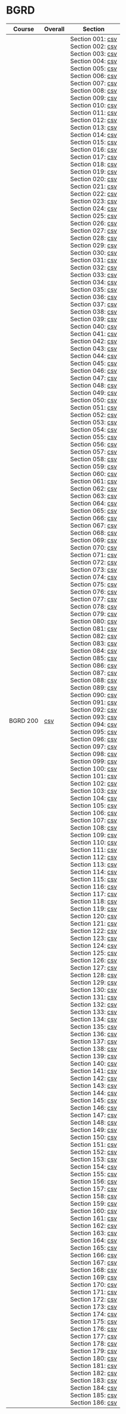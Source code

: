 # BGRD

| Course | Overall | Section |
| ------ | ------- | ------- |
| BGRD 200 | [csv](https://github.com/UCSD-Historical-Enrollment-Data/2024Spring/blob/main/overall/BGRD%20200.csv) | Section 001: [csv](https://github.com/UCSD-Historical-Enrollment-Data/2024Spring/blob/main/section/BGRD%20200_001.csv)<br>Section 002: [csv](https://github.com/UCSD-Historical-Enrollment-Data/2024Spring/blob/main/section/BGRD%20200_002.csv)<br>Section 003: [csv](https://github.com/UCSD-Historical-Enrollment-Data/2024Spring/blob/main/section/BGRD%20200_003.csv)<br>Section 004: [csv](https://github.com/UCSD-Historical-Enrollment-Data/2024Spring/blob/main/section/BGRD%20200_004.csv)<br>Section 005: [csv](https://github.com/UCSD-Historical-Enrollment-Data/2024Spring/blob/main/section/BGRD%20200_005.csv)<br>Section 006: [csv](https://github.com/UCSD-Historical-Enrollment-Data/2024Spring/blob/main/section/BGRD%20200_006.csv)<br>Section 007: [csv](https://github.com/UCSD-Historical-Enrollment-Data/2024Spring/blob/main/section/BGRD%20200_007.csv)<br>Section 008: [csv](https://github.com/UCSD-Historical-Enrollment-Data/2024Spring/blob/main/section/BGRD%20200_008.csv)<br>Section 009: [csv](https://github.com/UCSD-Historical-Enrollment-Data/2024Spring/blob/main/section/BGRD%20200_009.csv)<br>Section 010: [csv](https://github.com/UCSD-Historical-Enrollment-Data/2024Spring/blob/main/section/BGRD%20200_010.csv)<br>Section 011: [csv](https://github.com/UCSD-Historical-Enrollment-Data/2024Spring/blob/main/section/BGRD%20200_011.csv)<br>Section 012: [csv](https://github.com/UCSD-Historical-Enrollment-Data/2024Spring/blob/main/section/BGRD%20200_012.csv)<br>Section 013: [csv](https://github.com/UCSD-Historical-Enrollment-Data/2024Spring/blob/main/section/BGRD%20200_013.csv)<br>Section 014: [csv](https://github.com/UCSD-Historical-Enrollment-Data/2024Spring/blob/main/section/BGRD%20200_014.csv)<br>Section 015: [csv](https://github.com/UCSD-Historical-Enrollment-Data/2024Spring/blob/main/section/BGRD%20200_015.csv)<br>Section 016: [csv](https://github.com/UCSD-Historical-Enrollment-Data/2024Spring/blob/main/section/BGRD%20200_016.csv)<br>Section 017: [csv](https://github.com/UCSD-Historical-Enrollment-Data/2024Spring/blob/main/section/BGRD%20200_017.csv)<br>Section 018: [csv](https://github.com/UCSD-Historical-Enrollment-Data/2024Spring/blob/main/section/BGRD%20200_018.csv)<br>Section 019: [csv](https://github.com/UCSD-Historical-Enrollment-Data/2024Spring/blob/main/section/BGRD%20200_019.csv)<br>Section 020: [csv](https://github.com/UCSD-Historical-Enrollment-Data/2024Spring/blob/main/section/BGRD%20200_020.csv)<br>Section 021: [csv](https://github.com/UCSD-Historical-Enrollment-Data/2024Spring/blob/main/section/BGRD%20200_021.csv)<br>Section 022: [csv](https://github.com/UCSD-Historical-Enrollment-Data/2024Spring/blob/main/section/BGRD%20200_022.csv)<br>Section 023: [csv](https://github.com/UCSD-Historical-Enrollment-Data/2024Spring/blob/main/section/BGRD%20200_023.csv)<br>Section 024: [csv](https://github.com/UCSD-Historical-Enrollment-Data/2024Spring/blob/main/section/BGRD%20200_024.csv)<br>Section 025: [csv](https://github.com/UCSD-Historical-Enrollment-Data/2024Spring/blob/main/section/BGRD%20200_025.csv)<br>Section 026: [csv](https://github.com/UCSD-Historical-Enrollment-Data/2024Spring/blob/main/section/BGRD%20200_026.csv)<br>Section 027: [csv](https://github.com/UCSD-Historical-Enrollment-Data/2024Spring/blob/main/section/BGRD%20200_027.csv)<br>Section 028: [csv](https://github.com/UCSD-Historical-Enrollment-Data/2024Spring/blob/main/section/BGRD%20200_028.csv)<br>Section 029: [csv](https://github.com/UCSD-Historical-Enrollment-Data/2024Spring/blob/main/section/BGRD%20200_029.csv)<br>Section 030: [csv](https://github.com/UCSD-Historical-Enrollment-Data/2024Spring/blob/main/section/BGRD%20200_030.csv)<br>Section 031: [csv](https://github.com/UCSD-Historical-Enrollment-Data/2024Spring/blob/main/section/BGRD%20200_031.csv)<br>Section 032: [csv](https://github.com/UCSD-Historical-Enrollment-Data/2024Spring/blob/main/section/BGRD%20200_032.csv)<br>Section 033: [csv](https://github.com/UCSD-Historical-Enrollment-Data/2024Spring/blob/main/section/BGRD%20200_033.csv)<br>Section 034: [csv](https://github.com/UCSD-Historical-Enrollment-Data/2024Spring/blob/main/section/BGRD%20200_034.csv)<br>Section 035: [csv](https://github.com/UCSD-Historical-Enrollment-Data/2024Spring/blob/main/section/BGRD%20200_035.csv)<br>Section 036: [csv](https://github.com/UCSD-Historical-Enrollment-Data/2024Spring/blob/main/section/BGRD%20200_036.csv)<br>Section 037: [csv](https://github.com/UCSD-Historical-Enrollment-Data/2024Spring/blob/main/section/BGRD%20200_037.csv)<br>Section 038: [csv](https://github.com/UCSD-Historical-Enrollment-Data/2024Spring/blob/main/section/BGRD%20200_038.csv)<br>Section 039: [csv](https://github.com/UCSD-Historical-Enrollment-Data/2024Spring/blob/main/section/BGRD%20200_039.csv)<br>Section 040: [csv](https://github.com/UCSD-Historical-Enrollment-Data/2024Spring/blob/main/section/BGRD%20200_040.csv)<br>Section 041: [csv](https://github.com/UCSD-Historical-Enrollment-Data/2024Spring/blob/main/section/BGRD%20200_041.csv)<br>Section 042: [csv](https://github.com/UCSD-Historical-Enrollment-Data/2024Spring/blob/main/section/BGRD%20200_042.csv)<br>Section 043: [csv](https://github.com/UCSD-Historical-Enrollment-Data/2024Spring/blob/main/section/BGRD%20200_043.csv)<br>Section 044: [csv](https://github.com/UCSD-Historical-Enrollment-Data/2024Spring/blob/main/section/BGRD%20200_044.csv)<br>Section 045: [csv](https://github.com/UCSD-Historical-Enrollment-Data/2024Spring/blob/main/section/BGRD%20200_045.csv)<br>Section 046: [csv](https://github.com/UCSD-Historical-Enrollment-Data/2024Spring/blob/main/section/BGRD%20200_046.csv)<br>Section 047: [csv](https://github.com/UCSD-Historical-Enrollment-Data/2024Spring/blob/main/section/BGRD%20200_047.csv)<br>Section 048: [csv](https://github.com/UCSD-Historical-Enrollment-Data/2024Spring/blob/main/section/BGRD%20200_048.csv)<br>Section 049: [csv](https://github.com/UCSD-Historical-Enrollment-Data/2024Spring/blob/main/section/BGRD%20200_049.csv)<br>Section 050: [csv](https://github.com/UCSD-Historical-Enrollment-Data/2024Spring/blob/main/section/BGRD%20200_050.csv)<br>Section 051: [csv](https://github.com/UCSD-Historical-Enrollment-Data/2024Spring/blob/main/section/BGRD%20200_051.csv)<br>Section 052: [csv](https://github.com/UCSD-Historical-Enrollment-Data/2024Spring/blob/main/section/BGRD%20200_052.csv)<br>Section 053: [csv](https://github.com/UCSD-Historical-Enrollment-Data/2024Spring/blob/main/section/BGRD%20200_053.csv)<br>Section 054: [csv](https://github.com/UCSD-Historical-Enrollment-Data/2024Spring/blob/main/section/BGRD%20200_054.csv)<br>Section 055: [csv](https://github.com/UCSD-Historical-Enrollment-Data/2024Spring/blob/main/section/BGRD%20200_055.csv)<br>Section 056: [csv](https://github.com/UCSD-Historical-Enrollment-Data/2024Spring/blob/main/section/BGRD%20200_056.csv)<br>Section 057: [csv](https://github.com/UCSD-Historical-Enrollment-Data/2024Spring/blob/main/section/BGRD%20200_057.csv)<br>Section 058: [csv](https://github.com/UCSD-Historical-Enrollment-Data/2024Spring/blob/main/section/BGRD%20200_058.csv)<br>Section 059: [csv](https://github.com/UCSD-Historical-Enrollment-Data/2024Spring/blob/main/section/BGRD%20200_059.csv)<br>Section 060: [csv](https://github.com/UCSD-Historical-Enrollment-Data/2024Spring/blob/main/section/BGRD%20200_060.csv)<br>Section 061: [csv](https://github.com/UCSD-Historical-Enrollment-Data/2024Spring/blob/main/section/BGRD%20200_061.csv)<br>Section 062: [csv](https://github.com/UCSD-Historical-Enrollment-Data/2024Spring/blob/main/section/BGRD%20200_062.csv)<br>Section 063: [csv](https://github.com/UCSD-Historical-Enrollment-Data/2024Spring/blob/main/section/BGRD%20200_063.csv)<br>Section 064: [csv](https://github.com/UCSD-Historical-Enrollment-Data/2024Spring/blob/main/section/BGRD%20200_064.csv)<br>Section 065: [csv](https://github.com/UCSD-Historical-Enrollment-Data/2024Spring/blob/main/section/BGRD%20200_065.csv)<br>Section 066: [csv](https://github.com/UCSD-Historical-Enrollment-Data/2024Spring/blob/main/section/BGRD%20200_066.csv)<br>Section 067: [csv](https://github.com/UCSD-Historical-Enrollment-Data/2024Spring/blob/main/section/BGRD%20200_067.csv)<br>Section 068: [csv](https://github.com/UCSD-Historical-Enrollment-Data/2024Spring/blob/main/section/BGRD%20200_068.csv)<br>Section 069: [csv](https://github.com/UCSD-Historical-Enrollment-Data/2024Spring/blob/main/section/BGRD%20200_069.csv)<br>Section 070: [csv](https://github.com/UCSD-Historical-Enrollment-Data/2024Spring/blob/main/section/BGRD%20200_070.csv)<br>Section 071: [csv](https://github.com/UCSD-Historical-Enrollment-Data/2024Spring/blob/main/section/BGRD%20200_071.csv)<br>Section 072: [csv](https://github.com/UCSD-Historical-Enrollment-Data/2024Spring/blob/main/section/BGRD%20200_072.csv)<br>Section 073: [csv](https://github.com/UCSD-Historical-Enrollment-Data/2024Spring/blob/main/section/BGRD%20200_073.csv)<br>Section 074: [csv](https://github.com/UCSD-Historical-Enrollment-Data/2024Spring/blob/main/section/BGRD%20200_074.csv)<br>Section 075: [csv](https://github.com/UCSD-Historical-Enrollment-Data/2024Spring/blob/main/section/BGRD%20200_075.csv)<br>Section 076: [csv](https://github.com/UCSD-Historical-Enrollment-Data/2024Spring/blob/main/section/BGRD%20200_076.csv)<br>Section 077: [csv](https://github.com/UCSD-Historical-Enrollment-Data/2024Spring/blob/main/section/BGRD%20200_077.csv)<br>Section 078: [csv](https://github.com/UCSD-Historical-Enrollment-Data/2024Spring/blob/main/section/BGRD%20200_078.csv)<br>Section 079: [csv](https://github.com/UCSD-Historical-Enrollment-Data/2024Spring/blob/main/section/BGRD%20200_079.csv)<br>Section 080: [csv](https://github.com/UCSD-Historical-Enrollment-Data/2024Spring/blob/main/section/BGRD%20200_080.csv)<br>Section 081: [csv](https://github.com/UCSD-Historical-Enrollment-Data/2024Spring/blob/main/section/BGRD%20200_081.csv)<br>Section 082: [csv](https://github.com/UCSD-Historical-Enrollment-Data/2024Spring/blob/main/section/BGRD%20200_082.csv)<br>Section 083: [csv](https://github.com/UCSD-Historical-Enrollment-Data/2024Spring/blob/main/section/BGRD%20200_083.csv)<br>Section 084: [csv](https://github.com/UCSD-Historical-Enrollment-Data/2024Spring/blob/main/section/BGRD%20200_084.csv)<br>Section 085: [csv](https://github.com/UCSD-Historical-Enrollment-Data/2024Spring/blob/main/section/BGRD%20200_085.csv)<br>Section 086: [csv](https://github.com/UCSD-Historical-Enrollment-Data/2024Spring/blob/main/section/BGRD%20200_086.csv)<br>Section 087: [csv](https://github.com/UCSD-Historical-Enrollment-Data/2024Spring/blob/main/section/BGRD%20200_087.csv)<br>Section 088: [csv](https://github.com/UCSD-Historical-Enrollment-Data/2024Spring/blob/main/section/BGRD%20200_088.csv)<br>Section 089: [csv](https://github.com/UCSD-Historical-Enrollment-Data/2024Spring/blob/main/section/BGRD%20200_089.csv)<br>Section 090: [csv](https://github.com/UCSD-Historical-Enrollment-Data/2024Spring/blob/main/section/BGRD%20200_090.csv)<br>Section 091: [csv](https://github.com/UCSD-Historical-Enrollment-Data/2024Spring/blob/main/section/BGRD%20200_091.csv)<br>Section 092: [csv](https://github.com/UCSD-Historical-Enrollment-Data/2024Spring/blob/main/section/BGRD%20200_092.csv)<br>Section 093: [csv](https://github.com/UCSD-Historical-Enrollment-Data/2024Spring/blob/main/section/BGRD%20200_093.csv)<br>Section 094: [csv](https://github.com/UCSD-Historical-Enrollment-Data/2024Spring/blob/main/section/BGRD%20200_094.csv)<br>Section 095: [csv](https://github.com/UCSD-Historical-Enrollment-Data/2024Spring/blob/main/section/BGRD%20200_095.csv)<br>Section 096: [csv](https://github.com/UCSD-Historical-Enrollment-Data/2024Spring/blob/main/section/BGRD%20200_096.csv)<br>Section 097: [csv](https://github.com/UCSD-Historical-Enrollment-Data/2024Spring/blob/main/section/BGRD%20200_097.csv)<br>Section 098: [csv](https://github.com/UCSD-Historical-Enrollment-Data/2024Spring/blob/main/section/BGRD%20200_098.csv)<br>Section 099: [csv](https://github.com/UCSD-Historical-Enrollment-Data/2024Spring/blob/main/section/BGRD%20200_099.csv)<br>Section 100: [csv](https://github.com/UCSD-Historical-Enrollment-Data/2024Spring/blob/main/section/BGRD%20200_100.csv)<br>Section 101: [csv](https://github.com/UCSD-Historical-Enrollment-Data/2024Spring/blob/main/section/BGRD%20200_101.csv)<br>Section 102: [csv](https://github.com/UCSD-Historical-Enrollment-Data/2024Spring/blob/main/section/BGRD%20200_102.csv)<br>Section 103: [csv](https://github.com/UCSD-Historical-Enrollment-Data/2024Spring/blob/main/section/BGRD%20200_103.csv)<br>Section 104: [csv](https://github.com/UCSD-Historical-Enrollment-Data/2024Spring/blob/main/section/BGRD%20200_104.csv)<br>Section 105: [csv](https://github.com/UCSD-Historical-Enrollment-Data/2024Spring/blob/main/section/BGRD%20200_105.csv)<br>Section 106: [csv](https://github.com/UCSD-Historical-Enrollment-Data/2024Spring/blob/main/section/BGRD%20200_106.csv)<br>Section 107: [csv](https://github.com/UCSD-Historical-Enrollment-Data/2024Spring/blob/main/section/BGRD%20200_107.csv)<br>Section 108: [csv](https://github.com/UCSD-Historical-Enrollment-Data/2024Spring/blob/main/section/BGRD%20200_108.csv)<br>Section 109: [csv](https://github.com/UCSD-Historical-Enrollment-Data/2024Spring/blob/main/section/BGRD%20200_109.csv)<br>Section 110: [csv](https://github.com/UCSD-Historical-Enrollment-Data/2024Spring/blob/main/section/BGRD%20200_110.csv)<br>Section 111: [csv](https://github.com/UCSD-Historical-Enrollment-Data/2024Spring/blob/main/section/BGRD%20200_111.csv)<br>Section 112: [csv](https://github.com/UCSD-Historical-Enrollment-Data/2024Spring/blob/main/section/BGRD%20200_112.csv)<br>Section 113: [csv](https://github.com/UCSD-Historical-Enrollment-Data/2024Spring/blob/main/section/BGRD%20200_113.csv)<br>Section 114: [csv](https://github.com/UCSD-Historical-Enrollment-Data/2024Spring/blob/main/section/BGRD%20200_114.csv)<br>Section 115: [csv](https://github.com/UCSD-Historical-Enrollment-Data/2024Spring/blob/main/section/BGRD%20200_115.csv)<br>Section 116: [csv](https://github.com/UCSD-Historical-Enrollment-Data/2024Spring/blob/main/section/BGRD%20200_116.csv)<br>Section 117: [csv](https://github.com/UCSD-Historical-Enrollment-Data/2024Spring/blob/main/section/BGRD%20200_117.csv)<br>Section 118: [csv](https://github.com/UCSD-Historical-Enrollment-Data/2024Spring/blob/main/section/BGRD%20200_118.csv)<br>Section 119: [csv](https://github.com/UCSD-Historical-Enrollment-Data/2024Spring/blob/main/section/BGRD%20200_119.csv)<br>Section 120: [csv](https://github.com/UCSD-Historical-Enrollment-Data/2024Spring/blob/main/section/BGRD%20200_120.csv)<br>Section 121: [csv](https://github.com/UCSD-Historical-Enrollment-Data/2024Spring/blob/main/section/BGRD%20200_121.csv)<br>Section 122: [csv](https://github.com/UCSD-Historical-Enrollment-Data/2024Spring/blob/main/section/BGRD%20200_122.csv)<br>Section 123: [csv](https://github.com/UCSD-Historical-Enrollment-Data/2024Spring/blob/main/section/BGRD%20200_123.csv)<br>Section 124: [csv](https://github.com/UCSD-Historical-Enrollment-Data/2024Spring/blob/main/section/BGRD%20200_124.csv)<br>Section 125: [csv](https://github.com/UCSD-Historical-Enrollment-Data/2024Spring/blob/main/section/BGRD%20200_125.csv)<br>Section 126: [csv](https://github.com/UCSD-Historical-Enrollment-Data/2024Spring/blob/main/section/BGRD%20200_126.csv)<br>Section 127: [csv](https://github.com/UCSD-Historical-Enrollment-Data/2024Spring/blob/main/section/BGRD%20200_127.csv)<br>Section 128: [csv](https://github.com/UCSD-Historical-Enrollment-Data/2024Spring/blob/main/section/BGRD%20200_128.csv)<br>Section 129: [csv](https://github.com/UCSD-Historical-Enrollment-Data/2024Spring/blob/main/section/BGRD%20200_129.csv)<br>Section 130: [csv](https://github.com/UCSD-Historical-Enrollment-Data/2024Spring/blob/main/section/BGRD%20200_130.csv)<br>Section 131: [csv](https://github.com/UCSD-Historical-Enrollment-Data/2024Spring/blob/main/section/BGRD%20200_131.csv)<br>Section 132: [csv](https://github.com/UCSD-Historical-Enrollment-Data/2024Spring/blob/main/section/BGRD%20200_132.csv)<br>Section 133: [csv](https://github.com/UCSD-Historical-Enrollment-Data/2024Spring/blob/main/section/BGRD%20200_133.csv)<br>Section 134: [csv](https://github.com/UCSD-Historical-Enrollment-Data/2024Spring/blob/main/section/BGRD%20200_134.csv)<br>Section 135: [csv](https://github.com/UCSD-Historical-Enrollment-Data/2024Spring/blob/main/section/BGRD%20200_135.csv)<br>Section 136: [csv](https://github.com/UCSD-Historical-Enrollment-Data/2024Spring/blob/main/section/BGRD%20200_136.csv)<br>Section 137: [csv](https://github.com/UCSD-Historical-Enrollment-Data/2024Spring/blob/main/section/BGRD%20200_137.csv)<br>Section 138: [csv](https://github.com/UCSD-Historical-Enrollment-Data/2024Spring/blob/main/section/BGRD%20200_138.csv)<br>Section 139: [csv](https://github.com/UCSD-Historical-Enrollment-Data/2024Spring/blob/main/section/BGRD%20200_139.csv)<br>Section 140: [csv](https://github.com/UCSD-Historical-Enrollment-Data/2024Spring/blob/main/section/BGRD%20200_140.csv)<br>Section 141: [csv](https://github.com/UCSD-Historical-Enrollment-Data/2024Spring/blob/main/section/BGRD%20200_141.csv)<br>Section 142: [csv](https://github.com/UCSD-Historical-Enrollment-Data/2024Spring/blob/main/section/BGRD%20200_142.csv)<br>Section 143: [csv](https://github.com/UCSD-Historical-Enrollment-Data/2024Spring/blob/main/section/BGRD%20200_143.csv)<br>Section 144: [csv](https://github.com/UCSD-Historical-Enrollment-Data/2024Spring/blob/main/section/BGRD%20200_144.csv)<br>Section 145: [csv](https://github.com/UCSD-Historical-Enrollment-Data/2024Spring/blob/main/section/BGRD%20200_145.csv)<br>Section 146: [csv](https://github.com/UCSD-Historical-Enrollment-Data/2024Spring/blob/main/section/BGRD%20200_146.csv)<br>Section 147: [csv](https://github.com/UCSD-Historical-Enrollment-Data/2024Spring/blob/main/section/BGRD%20200_147.csv)<br>Section 148: [csv](https://github.com/UCSD-Historical-Enrollment-Data/2024Spring/blob/main/section/BGRD%20200_148.csv)<br>Section 149: [csv](https://github.com/UCSD-Historical-Enrollment-Data/2024Spring/blob/main/section/BGRD%20200_149.csv)<br>Section 150: [csv](https://github.com/UCSD-Historical-Enrollment-Data/2024Spring/blob/main/section/BGRD%20200_150.csv)<br>Section 151: [csv](https://github.com/UCSD-Historical-Enrollment-Data/2024Spring/blob/main/section/BGRD%20200_151.csv)<br>Section 152: [csv](https://github.com/UCSD-Historical-Enrollment-Data/2024Spring/blob/main/section/BGRD%20200_152.csv)<br>Section 153: [csv](https://github.com/UCSD-Historical-Enrollment-Data/2024Spring/blob/main/section/BGRD%20200_153.csv)<br>Section 154: [csv](https://github.com/UCSD-Historical-Enrollment-Data/2024Spring/blob/main/section/BGRD%20200_154.csv)<br>Section 155: [csv](https://github.com/UCSD-Historical-Enrollment-Data/2024Spring/blob/main/section/BGRD%20200_155.csv)<br>Section 156: [csv](https://github.com/UCSD-Historical-Enrollment-Data/2024Spring/blob/main/section/BGRD%20200_156.csv)<br>Section 157: [csv](https://github.com/UCSD-Historical-Enrollment-Data/2024Spring/blob/main/section/BGRD%20200_157.csv)<br>Section 158: [csv](https://github.com/UCSD-Historical-Enrollment-Data/2024Spring/blob/main/section/BGRD%20200_158.csv)<br>Section 159: [csv](https://github.com/UCSD-Historical-Enrollment-Data/2024Spring/blob/main/section/BGRD%20200_159.csv)<br>Section 160: [csv](https://github.com/UCSD-Historical-Enrollment-Data/2024Spring/blob/main/section/BGRD%20200_160.csv)<br>Section 161: [csv](https://github.com/UCSD-Historical-Enrollment-Data/2024Spring/blob/main/section/BGRD%20200_161.csv)<br>Section 162: [csv](https://github.com/UCSD-Historical-Enrollment-Data/2024Spring/blob/main/section/BGRD%20200_162.csv)<br>Section 163: [csv](https://github.com/UCSD-Historical-Enrollment-Data/2024Spring/blob/main/section/BGRD%20200_163.csv)<br>Section 164: [csv](https://github.com/UCSD-Historical-Enrollment-Data/2024Spring/blob/main/section/BGRD%20200_164.csv)<br>Section 165: [csv](https://github.com/UCSD-Historical-Enrollment-Data/2024Spring/blob/main/section/BGRD%20200_165.csv)<br>Section 166: [csv](https://github.com/UCSD-Historical-Enrollment-Data/2024Spring/blob/main/section/BGRD%20200_166.csv)<br>Section 167: [csv](https://github.com/UCSD-Historical-Enrollment-Data/2024Spring/blob/main/section/BGRD%20200_167.csv)<br>Section 168: [csv](https://github.com/UCSD-Historical-Enrollment-Data/2024Spring/blob/main/section/BGRD%20200_168.csv)<br>Section 169: [csv](https://github.com/UCSD-Historical-Enrollment-Data/2024Spring/blob/main/section/BGRD%20200_169.csv)<br>Section 170: [csv](https://github.com/UCSD-Historical-Enrollment-Data/2024Spring/blob/main/section/BGRD%20200_170.csv)<br>Section 171: [csv](https://github.com/UCSD-Historical-Enrollment-Data/2024Spring/blob/main/section/BGRD%20200_171.csv)<br>Section 172: [csv](https://github.com/UCSD-Historical-Enrollment-Data/2024Spring/blob/main/section/BGRD%20200_172.csv)<br>Section 173: [csv](https://github.com/UCSD-Historical-Enrollment-Data/2024Spring/blob/main/section/BGRD%20200_173.csv)<br>Section 174: [csv](https://github.com/UCSD-Historical-Enrollment-Data/2024Spring/blob/main/section/BGRD%20200_174.csv)<br>Section 175: [csv](https://github.com/UCSD-Historical-Enrollment-Data/2024Spring/blob/main/section/BGRD%20200_175.csv)<br>Section 176: [csv](https://github.com/UCSD-Historical-Enrollment-Data/2024Spring/blob/main/section/BGRD%20200_176.csv)<br>Section 177: [csv](https://github.com/UCSD-Historical-Enrollment-Data/2024Spring/blob/main/section/BGRD%20200_177.csv)<br>Section 178: [csv](https://github.com/UCSD-Historical-Enrollment-Data/2024Spring/blob/main/section/BGRD%20200_178.csv)<br>Section 179: [csv](https://github.com/UCSD-Historical-Enrollment-Data/2024Spring/blob/main/section/BGRD%20200_179.csv)<br>Section 180: [csv](https://github.com/UCSD-Historical-Enrollment-Data/2024Spring/blob/main/section/BGRD%20200_180.csv)<br>Section 181: [csv](https://github.com/UCSD-Historical-Enrollment-Data/2024Spring/blob/main/section/BGRD%20200_181.csv)<br>Section 182: [csv](https://github.com/UCSD-Historical-Enrollment-Data/2024Spring/blob/main/section/BGRD%20200_182.csv)<br>Section 183: [csv](https://github.com/UCSD-Historical-Enrollment-Data/2024Spring/blob/main/section/BGRD%20200_183.csv)<br>Section 184: [csv](https://github.com/UCSD-Historical-Enrollment-Data/2024Spring/blob/main/section/BGRD%20200_184.csv)<br>Section 185: [csv](https://github.com/UCSD-Historical-Enrollment-Data/2024Spring/blob/main/section/BGRD%20200_185.csv)<br>Section 186: [csv](https://github.com/UCSD-Historical-Enrollment-Data/2024Spring/blob/main/section/BGRD%20200_186.csv) |
